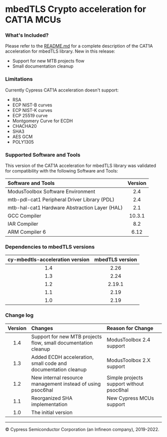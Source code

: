 # mbedTLS Crypto acceleration for CAT1A MCUs

### What's Included?
Please refer to the [README.md](./README.md) for a complete description of the CAT1A acceleration for mbedTLS library.
New in this release:

* Support for new MTB projects flow
* Small documentation cleanup

### Limitations
Currently Cypress CAT1A acceleration doesn't support:

- RSA
- ECP NIST-B curves
- ECP NIST-K curves
- ECP 25519 curve
- Montgomery Curve for ECDH
- CHACHA20
- SHA3
- AES GCM
- POLY1305

### Supported Software and Tools
This version of the CAT1A acceleration for mbedTLS library was validated for compatibility with the following Software and Tools:

| Software and Tools                                      | Version   |
| :---                                                    | :-------: |
| ModusToolbox Software Environment                       | 2.4       |
| mtb-pdl-cat1 Peripheral Driver Library (PDL)            | 2.4       |
| mtb-hal-cat1 Hardware Abstraction Layer (HAL)           | 2.1       |
| GCC Compiler                                            | 10.3.1    |
| IAR Compiler                                            | 8.2       |
| ARM Compiler 6                                          | 6.12      |

### Dependencies to mbedTLS versions
| cy-mbedtls-acceleration version                         | mbedTLS version |
| :---:                                                   | :----:  |
| 1.4												      | 2.26    |
| 1.3    											      | 2.24    |
| 1.2 	   											      | 2.19.1  |
| 1.1 												      | 2.19    |
| 1.0 												      | 2.19    |

### Change log

| Version |	Changes                                                                                                | Reason for Change |
| :----:  |	:---                                                                                                   | :----             |
| 1.4     |	Support for new MTB projects flow, small documentation cleanup                                         | ModusToolbox 2.4 support |
| 1.3     |	Added ECDH acceleration, small code and documentation cleanup                                          | ModusToolbox 2.X support |
| 1.2     |	New internal resource management instead of using psoc6hal                                             | Simple projects support without psoc6hal |
| 1.1     |	Reorganized SHA implementation                                                                         | New Cypress MCUs support |
| 1.0     |	The initial version                                                                                    |                   |

---
© Cypress Semiconductor Corporation (an Infineon company), 2019-2022.
